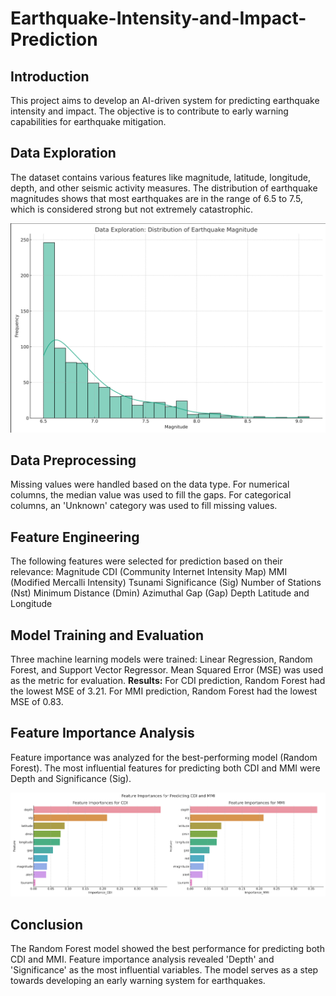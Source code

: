 # Earthquake-Intensity-and-Impact-Prediction

## **Introduction**
This project aims to develop an AI-driven system for predicting earthquake intensity and impact. The objective is to contribute to early warning capabilities for earthquake mitigation.

## **Data Exploration**
The dataset contains various features like magnitude, latitude, longitude, depth, and other seismic activity measures. The distribution of earthquake magnitudes shows that most earthquakes are in the range of 6.5 to 7.5, which is considered strong but not extremely catastrophic.

![Graph: Distribution of Earthquake Magnitude](https://github.com/fathima-ruba/Earthquake-Intensity-and-Impact-Prediction/blob/main/Graph%201.png)

## **Data Preprocessing**
Missing values were handled based on the data type.
For numerical columns, the median value was used to fill the gaps.
For categorical columns, an 'Unknown' category was used to fill missing values.

## **Feature Engineering**
The following features were selected for prediction based on their relevance:
Magnitude
CDI (Community Internet Intensity Map)
MMI (Modified Mercalli Intensity)
Tsunami
Significance (Sig)
Number of Stations (Nst)
Minimum Distance (Dmin)
Azimuthal Gap (Gap)
Depth
Latitude and Longitude

## **Model Training and Evaluation**
Three machine learning models were trained: Linear Regression, Random Forest, and Support Vector Regressor. Mean Squared Error (MSE) was used as the metric for evaluation.
**Results:**
For CDI prediction, Random Forest had the lowest MSE of 3.21.
For MMI prediction, Random Forest had the lowest MSE of 0.83.

## **Feature Importance Analysis**
Feature importance was analyzed for the best-performing model (Random Forest). The most influential features for predicting both CDI and MMI were Depth and Significance (Sig).

![Graph: Feature Importances for Predicting CDI and MMI](https://github.com/fathima-ruba/Earthquake-Intensity-and-Impact-Prediction/blob/main/Graph%202.png)

## **Conclusion**
The Random Forest model showed the best performance for predicting both CDI and MMI. Feature importance analysis revealed 'Depth' and 'Significance' as the most influential variables. The model serves as a step towards developing an early warning system for earthquakes.

